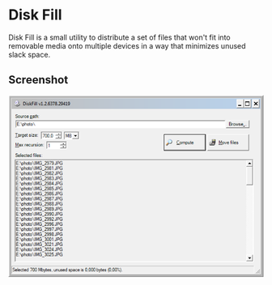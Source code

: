 ﻿# Disk Fill

Disk Fill is a small utility to distribute a set of files that won't fit into removable media onto multiple devices in a way that minimizes unused slack space.

## Screenshot

![Screenshot of DiskFil](screenshot.png)
